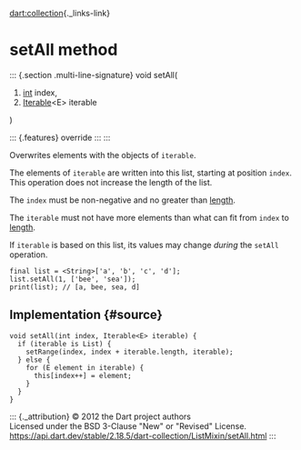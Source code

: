 [dart:collection](../../dart-collection/dart-collection-library){._links-link}

setAll method
=============

::: {.section .multi-line-signature}
void setAll(

1.  [int](../../dart-core/int-class) index,
2.  [Iterable](../../dart-core/iterable-class)\<E\> iterable

)

::: {.features}
override
:::
:::

Overwrites elements with the objects of `iterable`.

The elements of `iterable` are written into this list, starting at
position `index`. This operation does not increase the length of the
list.

The `index` must be non-negative and no greater than
[length](../../dart-core/list/length).

The `iterable` must not have more elements than what can fit from
`index` to [length](../../dart-core/list/length).

If `iterable` is based on this list, its values may change *during* the
`setAll` operation.

``` {.language-dart data-language="dart"}
final list = <String>['a', 'b', 'c', 'd'];
list.setAll(1, ['bee', 'sea']);
print(list); // [a, bee, sea, d]
```

Implementation {#source}
--------------

``` {.language-dart data-language="dart"}
void setAll(int index, Iterable<E> iterable) {
  if (iterable is List) {
    setRange(index, index + iterable.length, iterable);
  } else {
    for (E element in iterable) {
      this[index++] = element;
    }
  }
}
```

::: {._attribution}
© 2012 the Dart project authors\
Licensed under the BSD 3-Clause \"New\" or \"Revised\" License.\
<https://api.dart.dev/stable/2.18.5/dart-collection/ListMixin/setAll.html>
:::
